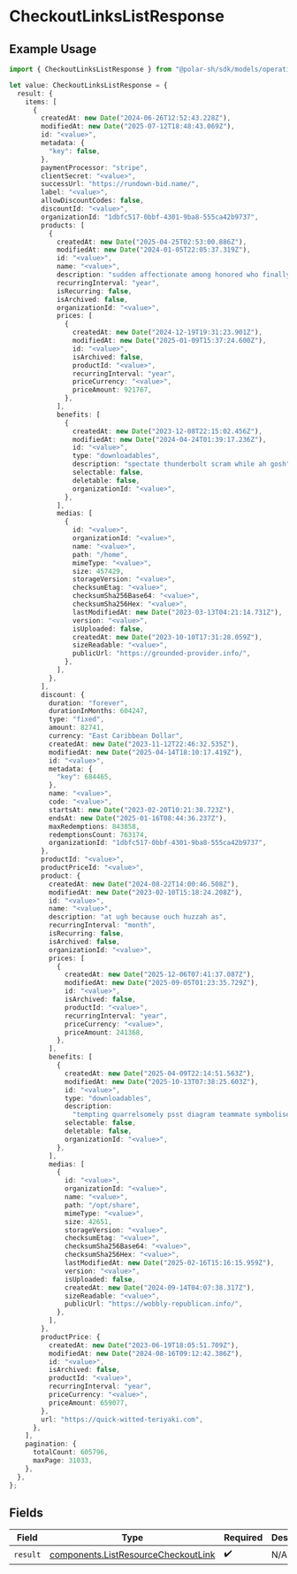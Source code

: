 # CheckoutLinksListResponse

## Example Usage

```typescript
import { CheckoutLinksListResponse } from "@polar-sh/sdk/models/operations/checkoutlinkslist.js";

let value: CheckoutLinksListResponse = {
  result: {
    items: [
      {
        createdAt: new Date("2024-06-26T12:52:43.228Z"),
        modifiedAt: new Date("2025-07-12T18:48:43.069Z"),
        id: "<value>",
        metadata: {
          "key": false,
        },
        paymentProcessor: "stripe",
        clientSecret: "<value>",
        successUrl: "https://rundown-bid.name/",
        label: "<value>",
        allowDiscountCodes: false,
        discountId: "<value>",
        organizationId: "1dbfc517-0bbf-4301-9ba8-555ca42b9737",
        products: [
          {
            createdAt: new Date("2025-04-25T02:53:00.886Z"),
            modifiedAt: new Date("2024-01-05T22:05:37.319Z"),
            id: "<value>",
            name: "<value>",
            description: "sudden affectionate among honored who finally amount",
            recurringInterval: "year",
            isRecurring: false,
            isArchived: false,
            organizationId: "<value>",
            prices: [
              {
                createdAt: new Date("2024-12-19T19:31:23.901Z"),
                modifiedAt: new Date("2025-01-09T15:37:24.600Z"),
                id: "<value>",
                isArchived: false,
                productId: "<value>",
                recurringInterval: "year",
                priceCurrency: "<value>",
                priceAmount: 921767,
              },
            ],
            benefits: [
              {
                createdAt: new Date("2023-12-08T22:15:02.456Z"),
                modifiedAt: new Date("2024-04-24T01:39:17.236Z"),
                id: "<value>",
                type: "downloadables",
                description: "spectate thunderbolt scram while ah gosh",
                selectable: false,
                deletable: false,
                organizationId: "<value>",
              },
            ],
            medias: [
              {
                id: "<value>",
                organizationId: "<value>",
                name: "<value>",
                path: "/home",
                mimeType: "<value>",
                size: 457429,
                storageVersion: "<value>",
                checksumEtag: "<value>",
                checksumSha256Base64: "<value>",
                checksumSha256Hex: "<value>",
                lastModifiedAt: new Date("2023-03-13T04:21:14.731Z"),
                version: "<value>",
                isUploaded: false,
                createdAt: new Date("2023-10-10T17:31:28.059Z"),
                sizeReadable: "<value>",
                publicUrl: "https://grounded-provider.info/",
              },
            ],
          },
        ],
        discount: {
          duration: "forever",
          durationInMonths: 604247,
          type: "fixed",
          amount: 82741,
          currency: "East Caribbean Dollar",
          createdAt: new Date("2023-11-12T22:46:32.535Z"),
          modifiedAt: new Date("2025-04-14T18:10:17.419Z"),
          id: "<value>",
          metadata: {
            "key": 684465,
          },
          name: "<value>",
          code: "<value>",
          startsAt: new Date("2023-02-20T10:21:38.723Z"),
          endsAt: new Date("2025-01-16T08:44:36.237Z"),
          maxRedemptions: 843858,
          redemptionsCount: 763174,
          organizationId: "1dbfc517-0bbf-4301-9ba8-555ca42b9737",
        },
        productId: "<value>",
        productPriceId: "<value>",
        product: {
          createdAt: new Date("2024-08-22T14:00:46.508Z"),
          modifiedAt: new Date("2023-02-10T15:18:24.208Z"),
          id: "<value>",
          name: "<value>",
          description: "at ugh because ouch huzzah as",
          recurringInterval: "month",
          isRecurring: false,
          isArchived: false,
          organizationId: "<value>",
          prices: [
            {
              createdAt: new Date("2025-12-06T07:41:37.087Z"),
              modifiedAt: new Date("2025-09-05T01:23:35.729Z"),
              id: "<value>",
              isArchived: false,
              productId: "<value>",
              recurringInterval: "year",
              priceCurrency: "<value>",
              priceAmount: 241368,
            },
          ],
          benefits: [
            {
              createdAt: new Date("2025-04-09T22:14:51.563Z"),
              modifiedAt: new Date("2025-10-13T07:38:25.603Z"),
              id: "<value>",
              type: "downloadables",
              description:
                "tempting quarrelsomely psst diagram teammate symbolise fly but pace",
              selectable: false,
              deletable: false,
              organizationId: "<value>",
            },
          ],
          medias: [
            {
              id: "<value>",
              organizationId: "<value>",
              name: "<value>",
              path: "/opt/share",
              mimeType: "<value>",
              size: 42651,
              storageVersion: "<value>",
              checksumEtag: "<value>",
              checksumSha256Base64: "<value>",
              checksumSha256Hex: "<value>",
              lastModifiedAt: new Date("2025-02-16T15:16:15.959Z"),
              version: "<value>",
              isUploaded: false,
              createdAt: new Date("2024-09-14T04:07:38.317Z"),
              sizeReadable: "<value>",
              publicUrl: "https://wobbly-republican.info/",
            },
          ],
        },
        productPrice: {
          createdAt: new Date("2023-06-19T18:05:51.709Z"),
          modifiedAt: new Date("2024-08-16T09:12:42.386Z"),
          id: "<value>",
          isArchived: false,
          productId: "<value>",
          recurringInterval: "year",
          priceCurrency: "<value>",
          priceAmount: 659077,
        },
        url: "https://quick-witted-teriyaki.com",
      },
    ],
    pagination: {
      totalCount: 605796,
      maxPage: 31033,
    },
  },
};
```

## Fields

| Field                                                                                      | Type                                                                                       | Required                                                                                   | Description                                                                                |
| ------------------------------------------------------------------------------------------ | ------------------------------------------------------------------------------------------ | ------------------------------------------------------------------------------------------ | ------------------------------------------------------------------------------------------ |
| `result`                                                                                   | [components.ListResourceCheckoutLink](../../models/components/listresourcecheckoutlink.md) | :heavy_check_mark:                                                                         | N/A                                                                                        |